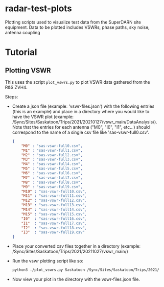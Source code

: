 # radar-test-plots
Plotting scripts used to visualize test data from the SuperDARN site equipment. Data to be plotted includes VSWRs, phase paths, sky noise, antenna coupling

# Tutorial

## Plotting VSWR

This uses the script `plot_vswrs.py` to plot VSWR data gathered from the R&S ZVH4.

Steps:

- Create a json file (example: 'vswr-files.json') with the following entries (this is an example) and place in a directory where you would like to have the VSWR plot (example: /Sync/Sites/Saskatoon/Trips/2021/20210127/vswr_main/DataAnalysis/). Note that the entries for each antenna ("M0", "I0", "I1", etc...) should correspond to the name of a single csv file like 'sas-vswr-full0.csv'.

    ```json
    {
        "M0" : "sas-vswr-full0.csv",
        "M1" : "sas-vswr-full1.csv",
        "M2" : "sas-vswr-full2.csv",
        "M3" : "sas-vswr-full3.csv",
        "M4" : "sas-vswr-full4.csv",
        "M5" : "sas-vswr-full5.csv",
        "M6" : "sas-vswr-full6.csv",
        "M7" : "sas-vswr-full7.csv",
        "M8" : "sas-vswr-full8.csv",
        "M9" : "sas-vswr-full9.csv",
        "M10" : "sas-vswr-full10.csv",
        "M11" : "sas-vswr-full11.csv",
        "M12" : "sas-vswr-full12.csv",
        "M13" : "sas-vswr-full13.csv",
        "M14" : "sas-vswr-full14.csv",
        "M15" : "sas-vswr-full15.csv",
        "I0"  : "sas-vswr-full16.csv",
        "I1"  : "sas-vswr-full17.csv",
        "I2"  : "sas-vswr-full18.csv",
        "I3"  : "sas-vswr-full19.csv"
    }
    ```

- Place your converted csv files together in a directory (example: /Sync/Sites/Saskatoon/Trips/2021/20211027/vswr_main/)
- Run the vswr plotting script like so:

    ```bash
    python3 ./plot_vswrs.py Saskatoon /Sync/Sites/Saskatoon/Trips/2021/20210127/vswr_main/ /Sync/Sites/Saskatoon/Trips/2021/20210127/vswr_main/DataAnalysis/ vswr-files.json
    ```

- Now view your plot in the directory with the vswr-files.json file.

